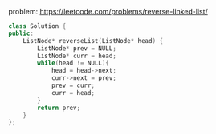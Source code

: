 problem: https://leetcode.com/problems/reverse-linked-list/

```cpp
class Solution {
public:
    ListNode* reverseList(ListNode* head) {
        ListNode* prev = NULL;
        ListNode* curr = head;
        while(head != NULL){
            head = head->next;
            curr->next = prev;
            prev = curr;
            curr = head;
        }
        return prev;
    }
};
```
